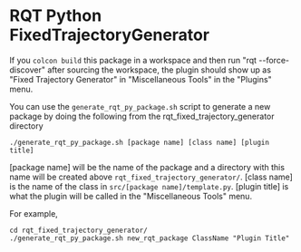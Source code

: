 # RQT Python FixedTrajectoryGenerator

If you `colcon build` this package in a workspace and then run "rqt --force-discover" after sourcing the workspace, the plugin should show up as "Fixed Trajectory Generator" in "Miscellaneous Tools" in the "Plugins" menu.

You can use the `generate_rqt_py_package.sh` script to generate a new package by doing the following from the rqt_fixed_trajectory_generator directory

```
./generate_rqt_py_package.sh [package name] [class name] [plugin title]
```

[package name] will be the name of the package and a directory with this name will be created above `rqt_fixed_trajectory_generator/`. [class name] is the name of the class in `src/[package name]/template.py`. [plugin title] is what the plugin will be called in the "Miscellaneous Tools" menu.

For example,

```
cd rqt_fixed_trajectory_generator/
./generate_rqt_py_package.sh new_rqt_package ClassName "Plugin Title"
```

